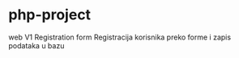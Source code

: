 # php-project
web
V1 Registration form
  Registracija korisnika preko forme i zapis podataka u bazu
